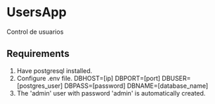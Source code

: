 # UsersApp
Control de usuarios

## Requirements
1. Have postgresql installed.
2. Configure .env file.
   DBHOST=[ip]
   DBPORT=[port]
   DBUSER=[postgres_user]
   DBPASS=[password]
   DBNAME=[database_name]
3. The 'admin' user with password 'admin' is automatically created.